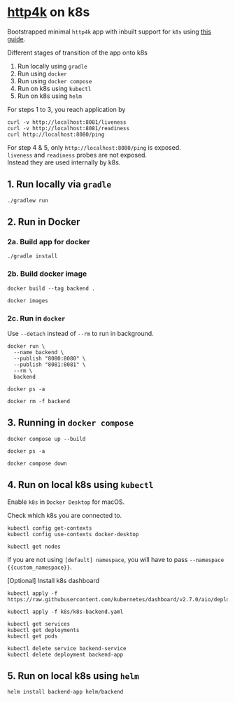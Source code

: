 # [http4k](https://www.http4k.org) on k8s

Bootstrapped minimal `http4k` app with inbuilt support for `k8s` using [this guide](https://www.http4k.org/guide/reference/cloud_native/). 

Different stages of transition of the app onto k8s
1. Run locally using `gradle`
2. Run using `docker`
3. Run using `docker compose`
4. Run on k8s using `kubectl`
5. Run on k8s using `helm`

For steps 1 to 3, you reach application by
```shell
curl -v http://localhost:8081/liveness
curl -v http://localhost:8081/readiness
curl http://localhost:8080/ping
```

For step 4 & 5, only `http://localhost:8080/ping` is exposed.  
`liveness` and `readiness` probes are not exposed.  
Instead they are used internally by k8s.


## 1. Run locally via `gradle` 

```shell
./gradlew run
```

## 2. Run in Docker

### 2a. Build app for docker

```shell
./gradle install
```

### 2b. Build docker image

```shell
docker build --tag backend .

docker images
```

### 2c. Run in `docker` 

Use `--detach` instead of `--rm` to run in background.

```shell
docker run \
  --name backend \
  --publish "8080:8080" \
  --publish "8081:8081" \
  --rm \
  backend

docker ps -a

docker rm -f backend
```

## 3. Running in `docker compose`

```shell
docker compose up --build

docker ps -a

docker compose down
```

## 4. Run on local k8s using `kubectl`

Enable `k8s` in `Docker Desktop` for macOS.

Check which k8s you are connected to.
```shell
kubectl config get-contexts
kubectl config use-contexts docker-desktop
```

```shell
kubectl get nodes
```

If you are not using `[default] namespace`, you will have to pass `--namespace {{custom_namespace}}`.

[Optional] Install k8s dashboard
```shell
kubectl apply -f https://raw.githubusercontent.com/kubernetes/dashboard/v2.7.0/aio/deploy/recommended.yaml
```

```shell
kubectl apply -f k8s/k8s-backend.yaml 

kubectl get services
kubectl get deployments
kubectl get pods

kubectl delete service backend-service
kubectl delete deployment backend-app
```

## 5. Run on local k8s using `helm`

```shell
helm install backend-app helm/backend
```